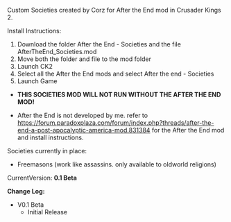 Custom Societies created by Corz for After the End mod in Crusader Kings 2.

Install Instructions:
1. Download the folder After the End - Societies and the file AfterTheEnd_Societies.mod
2. Move both the folder and file to the mod folder
3. Launch CK2
4. Select all the After the End mods and select After the end - Societies
5. Launch Game
- **THIS SOCIETIES MOD WILL NOT RUN WITHOUT THE AFTER THE END MOD!**
 

- After the End is not developed by me. refer to https://forum.paradoxplaza.com/forum/index.php?threads/after-the-end-a-post-apocalyptic-america-mod.831384 for the After the End mod and install instructions.

Societies currently in place:
- Freemasons (work like assassins. only available to oldworld religions)
	

CurrentVersion: **0.1 Beta**

**Change Log:**

- V0.1 Beta
	- Initial Release
